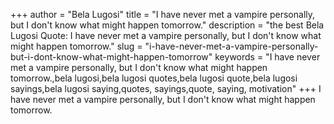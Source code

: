+++
author = "Bela Lugosi"
title = "I have never met a vampire personally, but I don't know what might happen tomorrow."
description = "the best Bela Lugosi Quote: I have never met a vampire personally, but I don't know what might happen tomorrow."
slug = "i-have-never-met-a-vampire-personally-but-i-dont-know-what-might-happen-tomorrow"
keywords = "I have never met a vampire personally, but I don't know what might happen tomorrow.,bela lugosi,bela lugosi quotes,bela lugosi quote,bela lugosi sayings,bela lugosi saying,quotes, sayings,quote, saying, motivation"
+++
I have never met a vampire personally, but I don't know what might happen tomorrow.
